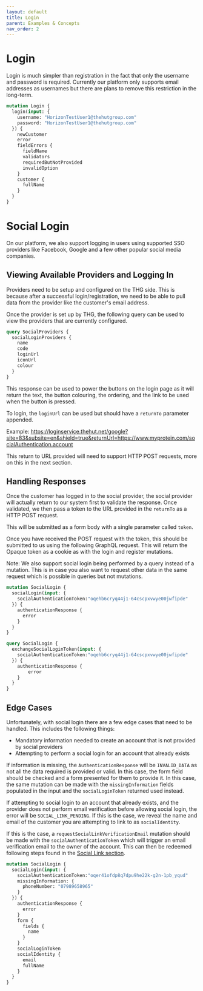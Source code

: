 ```yaml
---
layout: default
title: Login
parent: Examples & Concepts
nav_order: 2
---
```


# Login
Login is much simpler than registration in the fact that only the username and password is required. Currently our platform only supports email addresses as usernames but there are plans to remove this restriction in the long-term.

```graphql
mutation Login {
  login(input: {
    username: "HorizonTestUser1@thehutgroup.com"
    password: "HorizonTestUser1@thehutgroup.com"
  }) {
    newCustomer
    error
    fieldErrors {
      fieldName
      validators
      requiredButNotProvided
      invalidOption
    }
    customer {
      fullName
    }
  }
}
```

# Social Login
On our platform, we also support logging in users using supported SSO providers like Facebook, Google and a few other popular social media companies.

## Viewing Available Providers and Logging In
Providers need to be setup and configured on the THG side. This is because after a successful login/registration, we need to be able to pull data from the provider like the customer's email address.

Once the provider is set up by THG, the following query can be used to view the providers that are currently configured.

```graphql
query SocialProviders {
  socialLoginProviders {
    name
    code
    loginUrl
    iconUrl
    colour
  }
}
```

This response can be used to power the buttons on the login page as it will return the text, the button colouring, the ordering, and the link to be used when the button is pressed.

To login, the `loginUrl` can be used but should have a `returnTo` parameter appended.

Example: https://loginservice.thehut.net/google?site=83&subsite=en&shield=true&returnUrl=https://www.myprotein.com/socialAuthentication.account

This return to URL provided will need to support HTTP POST requests, more on this in the next section.

## Handling Responses
Once the customer has logged in to the social provider, the social provider will actually return to our system first to validate the response. Once validated, we then pass a token to the URL provided in the `returnTo` as a HTTP POST request.

This will be submitted as a form body with a single parameter called `token`.

Once you have received the POST request with the token, this should be submitted to us using the following GraphQL request. This will return the Opaque token as a cookie as with the login and register mutations.

Note: We also support social login being performed by a query instead of a mutation. This is in case you also want to request other data in the same request which is possible in queries but not mutations.

```graphql
mutation SocialLogin {
  socialLogin(input: {
    socialAuthenticationToken:"oqehb6cryq44j1-64cscpxvwye00jwfipde"    
  }) {
    authenticationResponse {
      error
    }
  }
}

query SocialLogin {
  exchangeSocialLoginToken(input: {
    socialAuthenticationToken:"oqehb6cryq44j1-64cscpxvwye00jwfipde"
  }) {
    authenticationResponse {
        error
    }
  }
}    
```

## Edge Cases
Unfortunately, with social login there are a few edge cases that need to be handled. This includes the following things:

- Mandatory information needed to create an account that is not provided by social providers
- Attempting to perform a social login for an account that already exists

If information is missing, the `AuthenticationResponse` will be `INVALID_DATA` as not all the data required is provided or valid. In this case, the form field should be checked and a form presented for them to provide it.
In this case, the same mutation can be made with the `missingInformation` fields populated in the input and the `socialLoginToken` returned used instead.

If attempting to social login to an account that already exists, and the provider does not perform email verification before allowing social login, the error will be `SOCIAL_LINK_PENDING`. If this is the case, we reveal the name and email of the customer you are attempting to link to as `socialIdentity`.

If this is the case, a `requestSocialLinkVerificationEmail` mutation should be made with the `socialAuthenticationToken` which will trigger an email verification email to the owner of the account. This can then be redeemed following steps found in the [Social Link section](/account-data.md#social-links).

```graphql
mutation SocialLogin {
  socialLogin(input: {
    socialAuthenticationToken:"oqer41ofdp8q7dpu9he22k-g2n-1pb_yqud"
    missingInformation: {
      phoneNumber: "07989658965"
    }
  }) {
    authenticationResponse {
      error
    }
    form {
      fields {
        name
      }
    }
    socialLoginToken
    socialIdentity {
      email
      fullName
    }
  }
}
```
